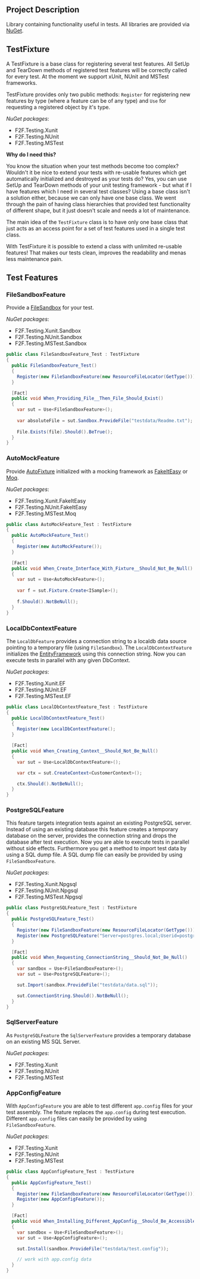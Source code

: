 ## Project Description ##

Library containing functionality useful in tests. All libraries are provided via [NuGet](http://www.nuget.org/packages?q=f2f).

## TestFixture ##

A TestFixture is a base class for registering several test features. All SetUp and TearDown methods of registered test features will be correctly called for every test. At the moment we support xUnit, NUnit and MSTest frameworks.

TestFixture provides only two public methods: `Register` for registering new features by type (where a feature can be of any type) and `Use` for requesting a registered object by it's type.

*NuGet packages*:
* F2F.Testing.Xunit
* F2F.Testing.NUnit
* F2F.Testing.MSTest

**Why do I need this?**

You know the situation when your test methods become too complex? Wouldn't it be nice to extend your tests with re-usable features which get automatically initialized and destroyed as your tests do? Yes, you can use SetUp and TearDown methods of your unit testing framework - but what if I have features which I need in several test classes? Using a base class isn't a solution either, because we can only have one base class. We went through the pain of having class hierarchies that provided test functionality of different shape, but it just doesn't scale and needs a lot of maintenance.

The main idea of the `TestFixture` class is to have only one base class that just acts as an access point for a set of test features used in a single test class.

With TestFixture it is possible to extend a class with unlimited re-usable features! That makes our tests clean, improves the readability and menas less maintenance pain.

## Test Features ##

### FileSandboxFeature ###

Provide a [FileSandbox](https://github.com/ArtofQuality/F2F.Sandbox) for your test.

*NuGet packages*:
* F2F.Testing.Xunit.Sandbox
* F2F.Testing.NUnit.Sandbox
* F2F.Testing.MSTest.Sandbox

```csharp
public class FileSandboxFeature_Test : TestFixture
{
  public FileSandboxFeature_Test()
  {
    Register(new FileSandboxFeature(new ResourceFileLocator(GetType())));
  }

  [Fact]
  public void When_Providing_File__Then_File_Should_Exist()
  {
    var sut = Use<FileSandboxFeature>();
    
    var absoluteFile = sut.Sandbox.ProvideFile("testdata/Readme.txt");
	  
    File.Exists(file).Should().BeTrue();
  }
}
```

### AutoMockFeature ###

Provide [AutoFixture](https://github.com/AutoFixture/AutoFixture) initialized with a mocking framework as [FakeItEasy](https://github.com/FakeItEasy/FakeItEasy) or [Moq](https://github.com/Moq/moq4).

*NuGet packages*:
* F2F.Testing.Xunit.FakeItEasy
* F2F.Testing.NUnit.FakeItEasy
* F2F.Testing.MSTest.Moq

```csharp
public class AutoMockFeature_Test : TestFixture
{
  public AutoMockFeature_Test()
  {
    Register(new AutoMockFeature());
  }

  [Fact]
  public void When_Create_Interface_With_Fixture__Should_Not_Be_Null()
  {
    var sut = Use<AutoMockFeature>();
    
    var f = sut.Fixture.Create<ISample>();
	  
    f.Should().NotBeNull();
  }
}
```

### LocalDbContextFeature ###

The `LocalDbFeature` provides a connection string to a localdb data source pointing to a temporary file (using `FileSandbox`). The `LocalDbContextFeature` initializes the [EntityFramework](https://entityframework.codeplex.com/) using this connection string. Now you can execute tests in parallel with any given DbContext.

*NuGet packages*:
* F2F.Testing.Xunit.EF
* F2F.Testing.NUnit.EF
* F2F.Testing.MSTest.EF

```csharp
public class LocalDbContextFeature_Test : TestFixture
{
  public LocalDbContextFeature_Test()
  {
    Register(new LocalDbContextFeature();
  }

  [Fact]
  public void When_Creating_Context__Should_Not_Be_Null()
  {
    var sut = Use<LocalDbContextFeature>();

    var ctx = sut.CreateContext<CustomerContext>();

    ctx.Should().NotBeNull();
  }
}
```

### PostgreSQLFeature ###

This feature targets integration tests against an existing PostgreSQL server. Instead of using an existing database this feature creates a temporary database on the server, provides the connection string and drops the database after test execution. Now you are able to execute tests in parallel without side effects. Furthermore you get a method to import test data by using a SQL dump file. A SQL dump file can easily be provided by using `FileSandboxFeature`.

*NuGet packages*:
* F2F.Testing.Xunit.Npgsql
* F2F.Testing.NUnit.Npgsql
* F2F.Testing.MSTest.Npgsql

```csharp
public class PostgreSQLFeature_Test : TestFixture
{
  public PostgreSQLFeature_Test()
  {
    Register(new FileSandboxFeature(new ResourceFileLocator(GetType())));
    Register(new PostgreSQLFeature("Server=postgres.local;Userid=postgres;Password=xxx"));
  }

  [Fact]
  public void When_Requesting_ConnectionString__Should_Not_Be_Null()
  {
    var sandbox = Use<FileSandboxFeature>();
    var sut = Use<PostgreSQLFeature>();

    sut.Import(sandbox.ProvideFile("testdata/data.sql"));

    sut.ConnectionString.Should().NotBeNull();
  }
}
```

### SqlServerFeature ###

As `PostgreSQLFeature` the `SqlServerFeature` provides a temporary database on an existing MS SQL Server.

*NuGet packages*:
* F2F.Testing.Xunit
* F2F.Testing.NUnit
* F2F.Testing.MSTest

### AppConfigFeature ###

With `AppConfigFeature` you are able to test different `app.config` files for your test assembly. The feature replaces the `app.config` during test execution. Different `app.config` files can easily be provided by using `FileSandboxFeature`.

*NuGet packages*:
* F2F.Testing.Xunit
* F2F.Testing.NUnit
* F2F.Testing.MSTest

```csharp
public class AppConfigFeature_Test : TestFixture
{
  public AppConfigFeature_Test()
  {
    Register(new FileSandboxFeature(new ResourceFileLocator(GetType())));
    Register(new AppConfigFeature());
  }

  [Fact]
  public void When_Installing_Different_AppConfig__Should_Be_Accessible()
  {
    var sandbox = Use<FileSandboxFeature>();
    var sut = Use<AppConfigFeature>();

    sut.Install(sandbox.ProvideFile("testdata/test.config"));

    // work with app.config data
  }
}
```
